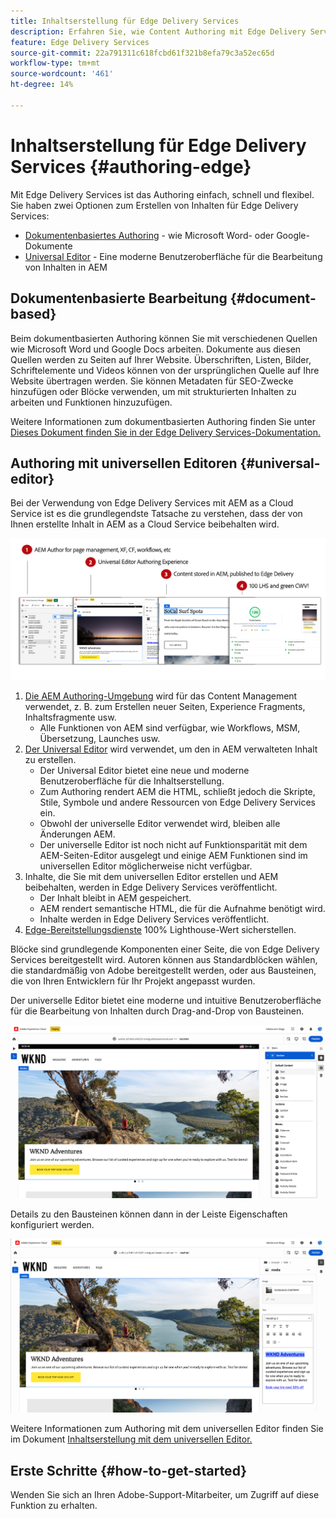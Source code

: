 ```yaml
---
title: Inhaltserstellung für Edge Delivery Services
description: Erfahren Sie, wie Content Authoring mit Edge Delivery Services funktioniert und wie Sie AEM Inhalte mit Edge Delivery Services erstellen.
feature: Edge Delivery Services
source-git-commit: 22a791311c618fcbd61f321b8efa79c3a52ec65d
workflow-type: tm+mt
source-wordcount: '461'
ht-degree: 14%

---
```



# Inhaltserstellung für Edge Delivery Services {#authoring-edge}

Mit Edge Delivery Services ist das Authoring einfach, schnell und flexibel. Sie haben zwei Optionen zum Erstellen von Inhalten für Edge Delivery Services:

* [Dokumentenbasiertes Authoring](#document-based) - wie Microsoft Word- oder Google-Dokumente
* [Universal Editor](#universal-editor) - Eine moderne Benutzeroberfläche für die Bearbeitung von Inhalten in AEM

## Dokumentenbasierte Bearbeitung {#document-based}

Beim dokumentbasierten Authoring können Sie mit verschiedenen Quellen wie Microsoft Word und Google Docs arbeiten. Dokumente aus diesen Quellen werden zu Seiten auf Ihrer Website. Überschriften, Listen, Bilder, Schriftelemente und Videos können von der ursprünglichen Quelle auf Ihre Website übertragen werden. Sie können Metadaten für SEO-Zwecke hinzufügen oder Blöcke verwenden, um mit strukturierten Inhalten zu arbeiten und Funktionen hinzuzufügen.

Weitere Informationen zum dokumentbasierten Authoring finden Sie unter [Dieses Dokument finden Sie in der Edge Delivery Services-Dokumentation.](/help/edge/docs/authoring.md)

## Authoring mit universellen Editoren {#universal-editor}

Bei der Verwendung von Edge Delivery Services mit AEM as a Cloud Service ist es die grundlegendste Tatsache zu verstehen, dass der von Ihnen erstellte Inhalt in AEM as a Cloud Service beibehalten wird.

![Funktionsweise AEM Authoring mit Edge Delivery Services](assets/how-aem-edge-works.png)

1. [Die AEM Authoring-Umgebung](/help/sites-cloud/authoring/getting-started/quick-start.md) wird für das Content Management verwendet, z. B. zum Erstellen neuer Seiten, Experience Fragments, Inhaltsfragmente usw.
   * Alle Funktionen von AEM sind verfügbar, wie Workflows, MSM, Übersetzung, Launches usw.
1. [Der Universal Editor](/help/implementing/universal-editor/authoring.md) wird verwendet, um den in AEM verwalteten Inhalt zu erstellen.
   * Der Universal Editor bietet eine neue und moderne Benutzeroberfläche für die Inhaltserstellung.
   * Zum Authoring rendert AEM die HTML, schließt jedoch die Skripte, Stile, Symbole und andere Ressourcen von Edge Delivery Services ein.
   * Obwohl der universelle Editor verwendet wird, bleiben alle Änderungen AEM.
   * Der universelle Editor ist noch nicht auf Funktionsparität mit dem AEM-Seiten-Editor ausgelegt und einige AEM Funktionen sind im universellen Editor möglicherweise nicht verfügbar.
1. Inhalte, die Sie mit dem universellen Editor erstellen und AEM beibehalten, werden in Edge Delivery Services veröffentlicht.
   * Der Inhalt bleibt in AEM gespeichert.
   * AEM rendert semantische HTML, die für die Aufnahme benötigt wird.
   * Inhalte werden in Edge Delivery Services veröffentlicht.
1. [Edge-Bereitstellungsdienste](/help/edge/developer/keeping-it-100.md) 100% Lighthouse-Wert sicherstellen.

Blöcke sind grundlegende Komponenten einer Seite, die von Edge Delivery Services bereitgestellt wird. Autoren können aus Standardblöcken wählen, die standardmäßig von Adobe bereitgestellt werden, oder aus Bausteinen, die von Ihren Entwicklern für Ihr Projekt angepasst wurden.

Der universelle Editor bietet eine moderne und intuitive Benutzeroberfläche für die Bearbeitung von Inhalten durch Drag-and-Drop von Bausteinen.

![Drag &amp; Drop von Bausteinen im universellen Editor](assets/blocks.png)

Details zu den Bausteinen können dann in der Leiste Eigenschaften konfiguriert werden.

![Blockeigenschaften konfigurieren](assets/block-properties.png)

Weitere Informationen zum Authoring mit dem universellen Editor finden Sie im Dokument [Inhaltserstellung mit dem universellen Editor.](/help/implementing/universal-editor/authoring.md)

## Erste Schritte {#how-to-get-started}

Wenden Sie sich an Ihren Adobe-Support-Mitarbeiter, um Zugriff auf diese Funktion zu erhalten.
